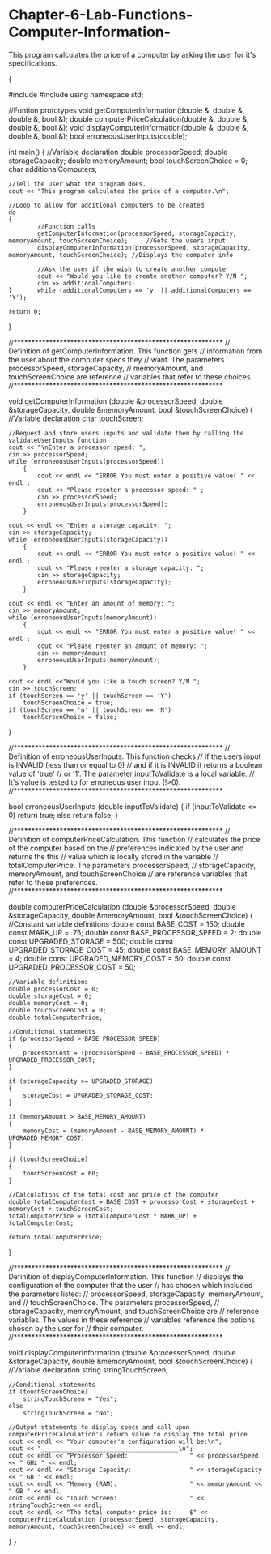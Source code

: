 # Chapter-6-Lab-Functions-Computer-Information-
This program calculates the price of a computer by asking the user for it's specifications.



{

#include <string>
#include <iostream>
using namespace std;

//Funtion prototypes
void getComputerInformation(double &, double &, double &, bool &);
double computerPriceCalculation(double &, double &, double &, bool &);
void displayComputerInformation(double &, double &, double &, bool &);
bool erroneousUserInputs(double);

int main()
{
    //Variable declaration
    double processorSpeed;
    double storageCapacity;
    double memoryAmount;
    bool touchScreenChoice = 0;
    char additionalComputers;
    
    //Tell the user what the program does.
    cout << "This program calculates the price of a computer.\n";
    
    //Loop to allow for additional computers to be created
    do
    {
            //Function calls
            getComputerInformation(processorSpeed, storageCapacity, memoryAmount, touchScreenChoice);     //Gets the users input
            displayComputerInformation(processorSpeed, storageCapacity, memoryAmount, touchScreenChoice); //Displays the computer info
            
            //Ask the user if the wish to create another computer
            cout << "Would you like to create another computer? Y/N ";
            cin >> additionalComputers;
    }       while (additionalComputers == 'y' || additionalComputers == 'Y');
    
    return 0;
}

//***********************************************************
// Definition of getComputerInformation. This function gets
// information from the user about the computer specs they
// want. The parameters processorSpeed, storageCapacity,
// memoryAmount, and touchScreenChoice are reference
// variables that refer to these choices.
//***********************************************************

void getComputerInformation (double &processorSpeed,
                             double &storageCapacity,
                             double &memoryAmount,
                             bool &touchScreenChoice)
{
    //Variable declaration
    char touchScreen;
    
    //Request and store users inputs and validate them by calling the validateUserInputs function
    cout << "\nEnter a processor speed: ";
    cin >> processorSpeed;
    while (erroneousUserInputs(processorSpeed))
        {
            cout << endl << "ERROR You must enter a positive value! " << endl ;
            cout << "Please reenter a processor speed: " ;
            cin >> processorSpeed;
            erroneousUserInputs(processorSpeed);
        }
    
    cout << endl << "Enter a storage capacity: ";
    cin >> storageCapacity;
    while (erroneousUserInputs(storageCapacity))
        {
            cout << endl << "ERROR You must enter a positive value! " << endl ;
            cout << "Please reenter a storage capacity: ";
            cin >> storageCapacity;
            erroneousUserInputs(storageCapacity);
        }

    cout << endl << "Enter an amount of memory: ";
    cin >> memoryAmount;
    while (erroneousUserInputs(memoryAmount))
        {
            cout << endl << "ERROR You must enter a positive value! " << endl ;
            cout << "Please reenter an amount of memory: ";
            cin >> memoryAmount;
            erroneousUserInputs(memoryAmount);
        }
    
    cout << endl <<"Would you like a touch screen? Y/N ";
    cin >> touchScreen;
    if (touchScreen == 'y' || touchScreen == 'Y')
        touchScreenChoice = true;
    if (touchScreen == 'n' || touchScreen == 'N')
        touchScreenChoice = false;
}

//***********************************************************
// Definition of erroneousUserInputs. This function checks
// if the users input is INVALID (less than or equal to 0)
// and if it is INVALID it returns a boolean value of 'true'
// or '1'. The parameter inputToValidate is a local variable.
// It's value is tested to for erroneous user input (!>0).
//***********************************************************

bool erroneousUserInputs (double inputToValidate)
{
    if (inputToValidate <= 0)
        return true;
    else
        return false;
}

//***********************************************************
// Definition of computerPriceCalculation. This function
// calculates the price of the computer based on the
// preferences indicated by the user and returns the this
// value which is locally stored in the variable
// totalComputerPrice. The parameters processorSpeed,
// storageCapacity, memoryAmount, and touchScreenChoice
// are reference variables that refer to these preferences.
//***********************************************************

double computerPriceCalculation (double &processorSpeed,
                               double &storageCapacity,
                               double &memoryAmount,
                               bool &touchScreenChoice)
{
    //Constant variable definitions
    double const BASE_COST = 150;
    double const MARK_UP = .75;
    double const BASE_PROCESSOR_SPEED = 2;
    double const UPGRADED_STORAGE = 500;
    double const UPGRADED_STORAGE_COST = 45;
    double const BASE_MEMORY_AMOUNT = 4;
    double const UPGRADED_MEMORY_COST = 50;
    double const UPGRADED_PROCESSOR_COST = 50;
    
    //Variable definitions
    double processorCost = 0;
    double storageCost = 0;
    double memoryCost = 0;
    double touchScreenCost = 0;
    double totalComputerPrice;
    
    //Conditional statements
    if (processorSpeed > BASE_PROCESSOR_SPEED)
    {
        processorCost = (processorSpeed - BASE_PROCESSOR_SPEED) * UPGRADED_PROCESSOR_COST;
    }

    if (storageCapacity >= UPGRADED_STORAGE)
    {
        storageCost = UPGRADED_STORAGE_COST;
    }
    
    if (memoryAmount > BASE_MEMORY_AMOUNT)
    {
        memoryCost = (memoryAmount - BASE_MEMORY_AMOUNT) * UPGRADED_MEMORY_COST;
    }
    
    if (touchScreenChoice)
    {
        touchScreenCost = 60;
    }
    
    //Calculations of the total cost and price of the computer
    double totalComputerCost = BASE_COST + processorCost + storageCost + memoryCost + touchScreenCost;
    totalComputerPrice = (totalComputerCost * MARK_UP) + totalComputerCost;
    
    return totalComputerPrice;
}

//***********************************************************
// Definition of displayComputerInformation. This function
// displays the configuration of the computer that the user
// has chosen which included the parameters listed:
// processorSpeed, storageCapacity, memoryAmount, and
// touchScreenChoice. The parameters processorSpeed,
// storageCapacity, memoryAmount, and touchScreenChoice are
// reference variables. The values in these reference
// variables reference the options chosen by the user for
// their computer.
//***********************************************************

void displayComputerInformation (double &processorSpeed,
                                 double &storageCapacity,
                                 double &memoryAmount,
                                 bool &touchScreenChoice)
{
    //Variable declaration
    string stringTouchScreen;
    
    //Conditional statements
    if (touchScreenChoice)
        stringTouchScreen = "Yes";
    else
        stringTouchScreen = "No";
    
    //Output statements to display specs and call upon computerPriceCalculation's return value to display the total price
    cout << endl << "Your computer's configuration will be:\n";
    cout << "______________________________________\n";
    cout << endl << "Processor Speed:                 " << processorSpeed << " GHz " << endl;
    cout << endl << "Storage Capacity:                " << storageCapacity << " GB " << endl;
    cout << endl << "Memory (RAM):                    " << memoryAmount << " GB " << endl;
    cout << endl << "Touch Screen:                    " << stringTouchScreen << endl;
    cout << endl << "The total computer price is:     $" << computerPriceCalculation (processorSpeed, storageCapacity, memoryAmount, touchScreenChoice) << endl << endl;
}
}
